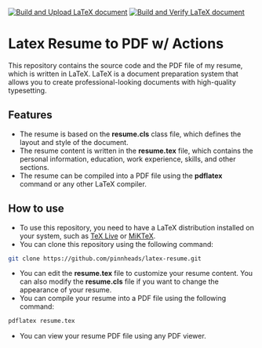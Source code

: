 [![Build and Upload LaTeX document](https://github.com/pinnheads/latex-resume/actions/workflows/upload.yml/badge.svg)](https://github.com/pinnheads/latex-resume/actions/workflows/upload.yml) [![Build and Verify LaTeX document](https://github.com/pinnheads/latex-resume/actions/workflows/latexToPdf.yml/badge.svg)](https://github.com/pinnheads/latex-resume/actions/workflows/latexToPdf.yml)
# Latex Resume to PDF w/ Actions

This repository contains the source code and the PDF file of my resume, which is written in LaTeX. LaTeX is a document preparation system that allows you to create professional-looking documents with high-quality typesetting.

## Features

- The resume is based on the **resume.cls** class file, which defines the layout and style of the document.
- The resume content is written in the **resume.tex** file, which contains the personal information, education, work experience, skills, and other sections.
- The resume can be compiled into a PDF file using the **pdflatex** command or any other LaTeX compiler.

## How to use

- To use this repository, you need to have a LaTeX distribution installed on your system, such as [TeX Live](^1^) or [MiKTeX](^2^).
- You can clone this repository using the following command:

```bash
git clone https://github.com/pinnheads/latex-resume.git
```

- You can edit the **resume.tex** file to customize your resume content. You can also modify the **resume.cls** file if you want to change the appearance of your resume.
- You can compile your resume into a PDF file using the following command:

```bash
pdflatex resume.tex
```

- You can view your resume PDF file using any PDF viewer.